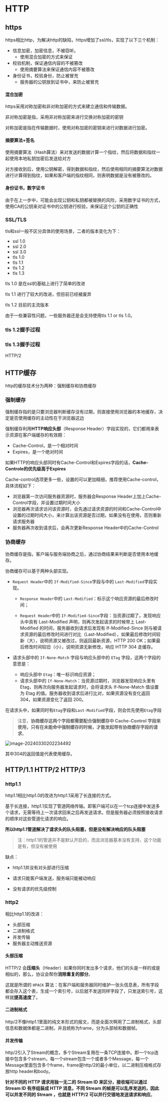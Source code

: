# HTTP

## https

https相比http，为解决http的缺陷，https增加了ssl/tls，实现了以下三个机制：

- 信息加密，加密信息，不被窃听。
  - 使用混合加密的方式来保证
- 校验机制，保证通信内容的不被篡改
  - 使用摘要算法来保证通信内容不被篡改
- 身份证书，校验身份，防止被冒充
  - 服务器的公钥放到证书中，来防止被冒充

#### 混合加密

https采用对称加密和非对称加密的方式来建立通信和传输数据。

非对称加密是指，采用非对称加密来进行交换对称加密的密钥

对称加密是指在传输数据时，使用对称加密的密钥来进行对数据进行加密。

#### 摘要算法+签名

使用摘要算法（Hash算法）来对发送的数据计算一个指纹，然后将数据和指纹一起使用本地私钥加密后发送给对方

对方接收到后，使用公钥解密，得到数据和指纹，然后使用相同的摘要算法对数据进行计算得到指纹，如果和客户端的指纹相同，则表明数据是没有被篡改的。

#### 身份证书，数字证书

由于在上一步中，可能会出现公钥和私钥都被替换的风险，采用数字证书的方式，使用CA的公钥来对证书中的公钥进行校验，来保证这个公钥的正确性

### SSL/TLS

tls和ssl一般不区分具体的使用场景，二者的版本变化为下：

- ssl 1.0
- ssl 2.0
- ssl 3.0
- tls 1.0
- tls 1.1
- tls 1.2
- tls 1.3

tls 1.0 是在ssl的基础上进行了简单的改进

tls 1.1 进行了较大的改进，但目前已经被废弃

tls 1.2 目前的主流版本

由于一些兼容性问题，一些服务器还是会支持使用tls 1.1 or tls 1.0。

### tls 1.2握手过程

### tls 1.3握手过程

HTTP/2

## HTTP缓存

http的缓存技术分为两种：强制缓存和协商缓存

### 强制缓存

强制缓存指的是只要浏览器判断缓存没有过期，则直接使用浏览器的本地缓存，决定是否使用缓存的主动性在于浏览器这边

强制缓存利用**HTTP响应头部**（Response Header）字段实现的，它们都用来表示资源在客户端缓存的有效期：

- Cache-Control，是一个相对时间
- Expires，是一个绝对时间

如果HTTP的响应头部同时有Cache-Control和Expires字段的话，**Cache-Controle的优先级高于Expires**

Cache-control选项更多一些，设置的可以更加精细，推荐使用Cache-control，具体流程如下：

- 浏览器第一次访问服务器资源时，服务器会Response Header上加上Cache-Control字段，并设置过期时间大小
- 浏览器再次请求访问该资源时，会先通过请求资源的时间和Cache-Control中设置的过期时间大小，来计算出该资源是否过期，如果没有在使用，否则重新请求服务器
- 服务器再次收到请求后，会再次更新Response Header中的Cache-Control

### 协商缓存

协商缓存是指，客户端与服务端协商之后，通过协商结果来判断是否使用本地缓存。

协商缓存可以基于两种头部实现。

- `Request Header`中的 `If-Modified-Since`字段与中的 `Last-Modified`字段实现。

  - `Response Header`中的 `Last-Modified`：标示这个响应资源的最后修改时间；

  - `Request Header`中的 `If-Modified-Since`字段：当资源过期了，发现响应头中具有 Last-Modified 声明，则再次发起请求的时候带上 Last-Modified 的时间，服务器收到请求后发现有 If-Modified-Since 则与被请求资源的最后修改时间进行对比（Last-Modified），如果最后修改时间较新（大），说明资源又被改过，则返回最新资源，HTTP 200 OK；如果最后修改时间较旧（小），说明资源无新修改，响应 HTTP 304 走缓存。

- 请求头部中的 `If-None-Match` 字段与响应头部中的 `ETag` 字段，这两个字段的意思是：

  - 响应头部中 `Etag`：唯一标识响应资源；
  - 请求头部中的 `If-None-Match`：当资源过期时，浏览器发现响应头里有 Etag，则再次向服务器发起请求时，会将请求头 If-None-Match 值设置为 Etag 的值。服务器收到请求后进行比对，如果资源没有变化返回 304，如果资源变化了返回 200。

在请求头中，如果同时有`Etag`字段和`Last-Modified`字段，则会优先使用`Etag`字段

> 注意，**协商缓存这两个字段都需要配合强制缓存中 Cache-Control 字段来使用，只有在未能命中强制缓存的时候，才能发起带有协商缓存字段的请求**。

![image-20240330202234492](https://lsp-1259035619.cos.ap-beijing.myqcloud.com/typora/image-20240330202234492.png)

其中304的返回值是代表使用缓存。

## HTTP/1.1 HTTP/2 HTTP/3

### http1.1 

http1.1相比http1.0的改进为http1.1采用了长连接的方式。

基于长连接，http1.1实现了管道网络传输。即客户端可以在一个tcp连接中发送多个请求，无需等待上一次请求回来之后再发送请求。但是服务器必须按照接收请求的顺序对这些管道化请求的响应。

**所以http1.1管道解决了请求头的队头阻塞，但是没有解决响应的队头阻塞**

> 注：http1.1的管道并不是默认开启的，而且浏览器基本没有支持，这个功能是有，但没有被使用

缺点：

- http1.1并没有对头部进行压缩

- 请求只能客户端发送，服务端只能被动响应
- 没有请求的优先级控制

### http2

相比http1.1的改进：

- 头部压缩
- 二进制格式
- 并发传输
- 服务器主动推送资源

#### 头部压缩

HTTP/2 会**压缩头**（Header）如果你同时发出多个请求，他们的头是一样的或是相似的，那么，协议会帮你**消除重复的部分**。

这就是所谓的 `HPACK` 算法：在客户端和服务器同时维护一张头信息表，所有字段都会存入这个表，生成一个索引号，以后就不发送同样字段了，只发送索引号，这样就**提高速度**了。

#### 二进制格式

http/2不像http1.1里面的纯文本形式的报文，而是全面次啊用了二进制格式，头部信息和数据体都是二进制，并且统称为frame，分为头部帧和数据帧。

#### 并发传输

http/2引入了Stream的概念，多个Stream复用在一条TCP连接中。即一个tcp连接中包含多个stream，每一个stream包含一个或者多个Message，每一个Message里面包含多个frame，frame是http/2的最小单位，以二进制压缩格式存放http header和body。

**针对不同的 HTTP 请求用独一无二的 Stream ID 来区分，接收端可以通过 Stream ID 有序组装成 HTTP 消息，不同 Stream 的帧是可以乱序发送的，因此可以并发不同的 Stream ，也就是 HTTP/2 可以并行交错地发送请求和响应**。